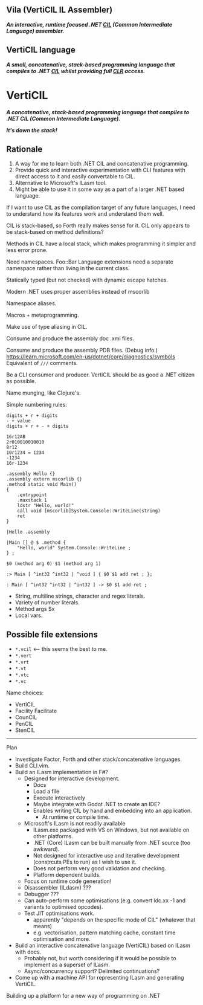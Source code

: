 ## Vila (VertiCIL IL Assembler)

___An interactive, runtime focused .NET [CIL][] (Common Intermediate Language)
assembler.___

## VertiCIL language

___A small, concatenative, stack-based programming language that compiles to
.NET [CIL][] whilst providing full [CLR][] access.___

[CIL]: https://en.wikipedia.org/wiki/Common_Intermediate_Language
[CLR]: https://en.wikipedia.org/wiki/Common_Language_Runtime


# VertiCIL

___A concatenative, stack-based programming language that compiles to .NET CIL
(Common Intermediate Language).___


___It's down the stack!___


## Rationale

1. A way for me to learn both .NET CIL and concatenative programming.
2. Provide quick and interactive experimentation with CLI features with direct
   access to it and easily convertable to CIL.
3. Alternative to Microsoft's ILasm tool.
4. Might be able to use it in some way as a part of a larger .NET based
   language.


If I want to use CIL as the compilation target of any future languages, I need
to understand how its features work and understand them well.


CIL is stack-based, so Forth really makes sense for it.  CIL only appears to be stack-based on method definitions?

<!-- (<- $0 $1 add) -->

Methods in CIL have a local stack, which makes programming it simpler and less error prone.

Need namespaces.  Foo::Bar
Language extensions need a separate namespace rather than living in the current class.

Statically typed (but not checked) with dynamic escape hatches.

Modern .NET uses proper assemblies instead of mscorlib

Namespace aliases.

Macros + metaprogramming.

Make use of type aliasing in CIL.

Consume and produce the assembly doc .xml files.

Consume and produce the assembly PDB files.  (Debug info.)
https://learn.microsoft.com/en-us/dotnet/core/diagnostics/symbols
Equivalent of `///` comments.

Be a CLI consumer and producer.  VertiCIL should be as good a .NET citizen as possible.


Name munging, like Clojure's.

Simple numbering rules:
```
digits + r + digits
- + value
digits + r + - + digits

16r12AB
2r010010010010
8r12
10r1234 = 1234
-1234
16r-1234
```


```cil
.assembly Hello {}
.assembly extern mscorlib {}
.method static void Main()
{
    .entrypoint
    .maxstack 1
    ldstr "Hello, world!"
    call void [mscorlib]System.Console::WriteLine(string)
    ret
}
```

```vcil
|Hello .assembly

|Main [] @ $ .method {
    "Hello, world" System.Console::WriteLine ;
} ;

$0 (method arg 0) $1 (method arg 1)

:> Main [ ^int32 ^int32 | ^void ] { $0 $1 add ret ; };

: Main [ ^int32 ^int32 | ^int32 ] -> $0 $1 add ret ;
```

- String, multiline strings, character and regex literals.
- Variety of number literals.
- Method args $x
- Local vars.


## Possible file extensions

- `*.vcil` <-- this seems the best to me.
- `*.vert`
- `*.vrt`
- `*.vt`
- `*.vtc`
- `*.vc`


Name choices:

- VertiCIL
- Facility  Facilitate
- CounCIL
- PenCIL
- StenCIL


---

Plan
  - Investigate Factor, Forth and other stack/concatenative languages.
  - Build CLI.vim.
  - Build an ILasm implementation in F#?
    - Designed for interactive development.
      - Docs
      - Load a file
      - Execute interactively
      - Maybe integrate with Godot .NET to create an IDE?
      - Enables writing CIL by hand and embedding into an application.
        - At runtime or compile time.
    - Microsoft's ILasm is not readily available
      - ILasm.exe packaged with VS on Windows, but not available on other platforms.
      - .NET (Core) ILasm can be built manually from .NET source (too awkward).
      - Not designed for interactive use and iterative development (constrcuts PEs to run) as I wish to use it.
      - Does not perform very good validation and checking.
      - Platform dependent builds.
    - Focus on runtime code generation!
    - Disassembler (ILdasm) ???
    - Debugger ???
    - Can auto-perform some optimisations (e.g. convert ldc.xx -1 and variants to optimised opcodes).
    - Test JIT optimisations work.
      - apparently "depends on the specific mode of CIL" (whatever that means)
      - e.g. vectorisation, pattern matching cache, constant time optimisation and more.
  - Build an interactive concatenative language (VertiCIL) based on ILasm with docs.
    - Probably not, but worth considering if it would be possible to implement as a superset of ILasm.
    - Async/concurrency support?  Delimited continuations?
  - Come up with a machine API for representing ILasm and generating VertiCIL.

Building up a platform for a new way of programming on .NET
